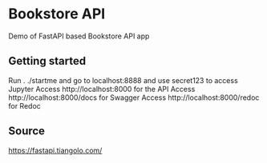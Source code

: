# Bookstore API

Demo of FastAPI based Bookstore API app

## Getting started

Run . ./startme and go to localhost:8888 and use secret123 to access Jupyter
Access http://localhost:8000 for the API
Access http://localhost:8000/docs for Swagger
Access http://localhost:8000/redoc for Redoc

## Source

https://fastapi.tiangolo.com/
